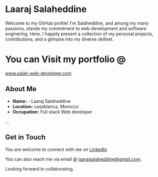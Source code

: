 # Laaraj Salaheddine

Welcome to my GitHub profile! I'm Salaheddine, and among my many passions, stands my commitment to web development and software enginering. Here, I happily present a collection of my personal projects, contributions, and a glimpse into my diverse skillset.

# You can Visit my portfolio @
www.salah-web-developer.com 

## About Me

- **Name:** - Laaraj Salaheddine
- **Location:** casablanca, Morocco
- **Occupation:** Full stack Web developer 

...

## Get in Touch

You are welcome to connect with me on [LinkedIn](https://www.linkedin.com/in/laarajsalaheddine/)

You can also reach me via email @ <a href="mailto:laarajsalaheddine@gmail.com">laarajsalaheddine@gmail.com</a>.

Looking forward to collaborating.

